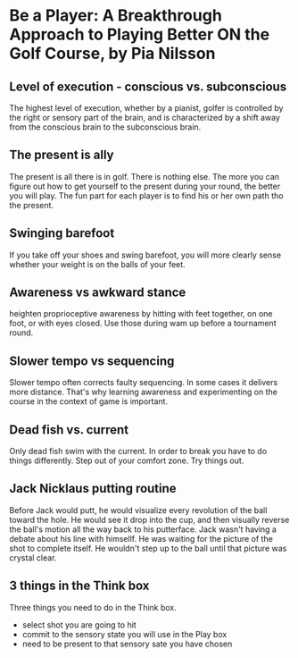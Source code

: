 # Be a Player: A Breakthrough Approach to Playing Better ON the Golf Course, by Pia Nilsson

## Level of execution - conscious vs. subconscious
The highest level of execution, whether by a pianist, golfer is controlled by the right or sensory part of the brain, and is characterized by a shift away from the conscious brain to the subconscious brain.

## The present is ally
The present is all there is in golf. There is nothing else. The more you can figure out how to get yourself to the present during your round, the better you will play. The fun part for each player is to find his or her own path tho the present.

## Swinging barefoot
If you take off your shoes and swing barefoot, you will more clearly sense whether your weight is on the balls of your feet.

## Awareness vs awkward stance
heighten proprioceptive awareness by hitting with feet together, on one foot, or with eyes closed. Use those during wam up before a tournament round.

## Slower tempo vs sequencing
Slower tempo often corrects faulty sequencing. In some cases it delivers more distance. That's why learning awareness and experimenting on the course in the context of game is important.

## Dead fish vs. current
Only dead fish swim with the current. In order to break you have to do things differently. Step out of your comfort zone. Try things out.

## Jack Nicklaus putting routine
Before Jack would putt, he would visualize every revolution of the ball toward the hole. He would see it drop into the cup, and then visually reverse the ball's motion all the way back to his putterface. Jack wasn't having a debate about his line with himsellf. He was waiting for the picture of the shot to complete itself. He wouldn't step up to the ball until that picture was crystal clear.

## 3 things in the Think box
Three things you need to do in the Think box.
* select shot you are going to hit
* commit to the sensory state you will use in the Play box
* need to be present to that sensory sate you have chosen

